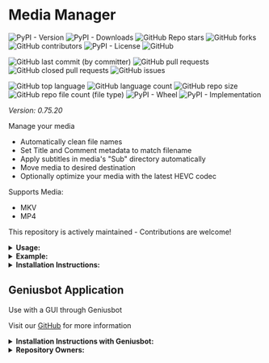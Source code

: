 # Media Manager

![PyPI - Version](https://img.shields.io/pypi/v/media-manager)
![PyPI - Downloads](https://img.shields.io/pypi/dd/media-manager)
![GitHub Repo stars](https://img.shields.io/github/stars/Knuckles-Team/media-manager)
![GitHub forks](https://img.shields.io/github/forks/Knuckles-Team/media-manager)
![GitHub contributors](https://img.shields.io/github/contributors/Knuckles-Team/media-manager)
![PyPI - License](https://img.shields.io/pypi/l/media-manager)
![GitHub](https://img.shields.io/github/license/Knuckles-Team/media-manager)

![GitHub last commit (by committer)](https://img.shields.io/github/last-commit/Knuckles-Team/media-manager)
![GitHub pull requests](https://img.shields.io/github/issues-pr/Knuckles-Team/media-manager)
![GitHub closed pull requests](https://img.shields.io/github/issues-pr-closed/Knuckles-Team/media-manager)
![GitHub issues](https://img.shields.io/github/issues/Knuckles-Team/media-manager)

![GitHub top language](https://img.shields.io/github/languages/top/Knuckles-Team/media-manager)
![GitHub language count](https://img.shields.io/github/languages/count/Knuckles-Team/media-manager)
![GitHub repo size](https://img.shields.io/github/repo-size/Knuckles-Team/media-manager)
![GitHub repo file count (file type)](https://img.shields.io/github/directory-file-count/Knuckles-Team/media-manager)
![PyPI - Wheel](https://img.shields.io/pypi/wheel/media-manager)
![PyPI - Implementation](https://img.shields.io/pypi/implementation/media-manager)


*Version: 0.75.20*

Manage your media
- Automatically clean file names 
- Set Title and Comment metadata to match filename
- Apply subtitles in media's "Sub" directory automatically
- Move media to desired destination
- Optionally optimize your media with the latest HEVC codec

Supports Media:
- MKV
- MP4

This repository is actively maintained - Contributions are welcome!

<details>
  <summary><b>Usage:</b></summary>

| Short Flag | Long Flag         | Description                             |
|------------|-------------------|-----------------------------------------|
| -h         | --help            | See usage                               |
|            | --subtitle        | Apply Subtitle in local "Sub" directory |
|            | --optimize        | Optimize video for streaming in HEVC    |
|            | --media-directory | Move media to directory                 |
|            | --music-directory | Move music to directory                 |
|            | --tv-directory    | Move series to directory                |
| -d         | --directory       | Directory to scan for media             |
| -v         | --verbose         | Show Output of FFMPEG                   |

</details>

<details>
  <summary><b>Example:</b></summary>

```bash
media-manager -d "/home/User/Downloads" -m "/media/Movies" -t "/media/TV" -s
```
#### Before
> /home/User/Downloads/The.Lion.King.1993.1080p.[TheBay].YIFY/The.Lion.King.1993.1080p.[TheBay].YIFY.mp4 

#### After
> /media/The Lion King 1993 1080p/The Lion King 1993 1080p.mp4

</details>

<details>
  <summary><b>Installation Instructions:</b></summary>

Install Python Package

```bash
python -m pip install media-manager
```

</details>

## Geniusbot Application

Use with a GUI through Geniusbot

Visit our [GitHub](https://github.com/Knuckles-Team/geniusbot) for more information

<details>
  <summary><b>Installation Instructions with Geniusbot:</b></summary>

Install Python Package

```bash
python -m pip install geniusbot
```

</details>

<details>
  <summary><b>Repository Owners:</b></summary>


<img width="100%" height="180em" src="https://github-readme-stats.vercel.app/api?username=Knucklessg1&show_icons=true&hide_border=true&&count_private=true&include_all_commits=true" />

![GitHub followers](https://img.shields.io/github/followers/Knucklessg1)
![GitHub User's stars](https://img.shields.io/github/stars/Knucklessg1)
</details>
